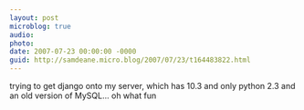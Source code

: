 ```yaml
---
layout: post
microblog: true
audio: 
photo: 
date: 2007-07-23 00:00:00 -0000
guid: http://samdeane.micro.blog/2007/07/23/t164483822.html
---
```

trying to get django onto my server, which has 10.3 and only python 2.3 and an old version of MySQL... oh what fun

